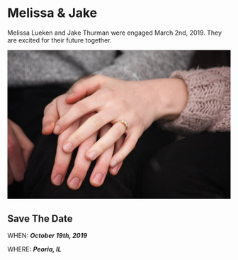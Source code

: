 # Melissa & Jake

Melissa Lueken and Jake Thurman were engaged March 2nd, 2019. They are excited for their future together.

![Engagement Photo](./content/ring.jpg)


## Save The Date

WHEN: ***October 19th, 2019***

WHERE: ***Peoria, IL***

